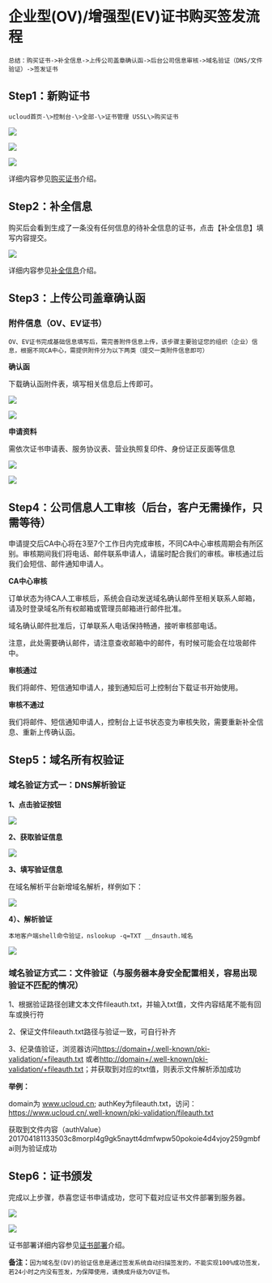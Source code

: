 
# 企业型(OV)/增强型(EV)证书购买签发流程
    
    总结：购买证书->补全信息->上传公司盖章确认函->后台公司信息审核->域名验证（DNS/文件验证）->签发证书
    

## Step1：新购证书

    ucloud首页-\>控制台-\>全部-\>证书管理 USSL\>购买证书

![](/images/rk1.png)

![](/images/rk2.png)

![](/images/xzzs.png)

详细内容参见[购买证书](/ussl/operate/buy)介绍。

## Step2：补全信息

   购买后会看到生成了一条没有任何信息的待补全信息的证书，点击【补全信息】填写内容提交。

![](/images/procedure/待补全信息.png)

详细内容参见[补全信息](ussl/operate/complete)介绍。

## Step3：上传公司盖章确认函

### 附件信息（OV、EV证书）

    

    OV、EV证书完成基础信息填写后，需完善附件信息上传，该步骤主要验证您的组织（企业）信息，根据不同CA中心，需提供附件分为以下两类（提交一类附件信息即可）

**确认函**

下载确认函附件表，填写相关信息后上传即可。

![](/images/qrh1.png)

![](/images/qrh2.png)

**申请资料**

需依次证书申请表、服务协议表、营业执照复印件、身份证正反面等信息

![](/images/sqzl1.png)

![](/images/sqzl2.png)

## Step4：公司信息人工审核（后台，客户无需操作，只需等待）

申请提交后CA中心将在3至7个工作日内完成审核，不同CA中心审核周期会有所区别。审核期间我们将电话、邮件联系申请人，请届时配合我们的审核。审核通过后我们会短信、邮件通知申请人。

**CA中心审核**

订单状态为待CA人工审核后，系统会自动发送域名确认邮件至相关联系人邮箱，请及时登录域名所有权邮箱或管理员邮箱进行邮件批准。

域名确认邮件批准后，订单联系人电话保持畅通，接听审核部电话。

<wrap em>注意，此处需要确认邮件，请注意查收邮箱中的邮件，有时候可能会在垃圾邮件中。</wrap>

**审核通过**

我们将邮件、短信通知申请人，接到通知后可上控制台下载证书开始使用。

**审核不通过**

我们将邮件、短信通知申请人，控制台上证书状态变为审核失败，需要重新补全信息、重新上传确认函。



## Step5：域名所有权验证

### 域名验证方式一：DNS解析验证

**1、点击验证按钮**


![](/images/procedure/验证按钮.png)

**2、获取验证信息**

![](/images/operate/dns验证.png)

**3、填写验证信息**

在域名解析平台新增域名解析，样例如下：

![](/images/operate/DNS解析配置.png)

**4）、解析验证**
    
    本地客户端shell命令验证，nslookup -q=TXT __dnsauth.域名
    
![](/images/operate/手动解析.png)
   



### 域名验证方式二：文件验证（与服务器本身安全配置相关，容易出现验证不匹配的情况）



1、根据验证路径创建文本文件fileauth.txt，并输入txt值，文件内容结尾不能有回车或换行符

2、保证文件fileauth.txt路径与验证一致，可自行补齐


3、纪录值验证，浏览器访问<https://domain+/.well-known/pki-validation/+fileauth.txt> 或者<http://domain+/.well-known/pki-validation/+fileauth.txt>；并获取到对应的txt值，则表示文件解析添加成功


**举例：** 

domain为 www.ucloud.cn; authKey为fileauth.txt，访问：<https://www.ucloud.cn/.well-known/pki-validation/fileauth.txt>

获取到文件内容（authValue）201704181133503c8morpl4g9gk5naytt4dmfwpw50pokoie4d4vjoy259gmbfai则为验证成功


## Step6：证书颁发

完成以上步骤，恭喜您证书申请成功，您可下载对应证书文件部署到服务器。

![](/images/zsbf1.png)

![](/images/zsbf2.png)

证书部署详细内容参见[证书部署](/ussl/install/nginx)介绍。

**备注：**`因为域名型(DV)的验证信息是通过签发系统自动扫描签发的，不能实现100%成功签发，若24小时之内没有签发，为保障使用，请换成升级为OV证书。`

